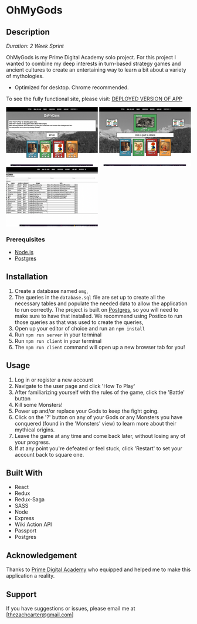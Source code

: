 # OhMyGods

## Description

_Duration: 2 Week Sprint_

OhMyGods is my Prime Digital Academy solo project. For this project I wanted to combine my deep interests in turn-based strategy games and ancient cultures to create an entertaining way to learn a bit about a variety of mythologies. 

* Optimized for desktop. Chrome recommended.

To see the fully functional site, please visit: [DEPLOYED VERSION OF APP](https://afternoon-badlands-81604.herokuapp.com/)

<img src="./public/images/screenshots/Screen Shot 2022-05-02 at 2.56.42 PM.png" alt="user page" width="250"/>
<img src="./public/images/screenshots/Screen Shot 2022-05-02 at 2.57.00 PM.png" alt="battle page" width="250"/>
<img src="./public/images/screenshots/Screen Shot 2022-05-02 at 2.59.18 PM.png" alt="battle page" width="250"/>

### Prerequisites

- [Node.js](https://nodejs.org/en/)
- [Postgres](https://www.postgresql.org/download/)

## Installation

1. Create a database named `omg`,
2. The queries in the `database.sql` file are set up to create all the necessary tables and populate the needed data to allow the application to run correctly. The project is built on [Postgres](https://www.postgresql.org/download/), so you will need to make sure to have that installed. We recommend using Postico to run those queries as that was used to create the queries, 
3. Open up your editor of choice and run an `npm install`
4. Run `npm run server` in your terminal
5. Run `npm run client` in your terminal
6. The `npm run client` command will open up a new browser tab for you!

## Usage

1. Log in or register a new account
2. Navigate to the user page and click 'How To Play'
3. After familiarizing yourself with the rules of the game, click the 'Battle' button
4. Kill some Monsters!
5. Power up and/or replace your Gods to keep the fight going.
6. Click on the '?' button on any of your Gods or any Monsters you have conquered (found in the 'Monsters' view)
  to learn more about their mythical origins.
7. Leave the game at any time and come back later, without losing any of your progress.
8. If at any point you're defeated or feel stuck, click 'Restart' to set your account back to square one.


## Built With

- React
- Redux
- Redux-Saga
- SASS
- Node
- Express
- Wiki Action API
- Passport
- Postgres

## Acknowledgement
Thanks to [Prime Digital Academy](www.primeacademy.io) who equipped and helped me to make this application a reality. 

## Support
If you have suggestions or issues, please email me at [thezachcarter@gmail.com]